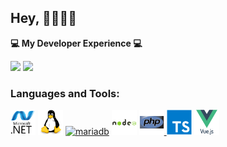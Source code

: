 <h2>Hey, 👋🏽👋🏽</h2>

<b>💻 My Developer Experience 💻</b>

<p>  

<img height="220vw" src="https://github-readme-stats.vercel.app/api?username=LeCyreaxYT&include_all_commits=true&show_icons=true&hide_border=true&count_private=true&theme=blueberry" />

<img height="220vw" src="https://github-readme-stats.vercel.app/api/top-langs/?username=LeCyreaxYT&include_all_commits=true&count_private=true&show_icons=true&hide_border=true&layout=compact&hide=lua&langs_count=8&theme=blueberry"/>  
</p>  


<h3 align="left">Languages and Tools:</h3>
<p align="left"> 
  
<a href="https://dotnet.microsoft.com/" target="_blank"> <img src="https://raw.githubusercontent.com/devicons/devicon/master/icons/dot-net/dot-net-original-wordmark.svg" alt="dotnet" width="40" height="40"/></a> 
<a href="https://www.linux.org/" target="_blank"> <img src="https://raw.githubusercontent.com/devicons/devicon/master/icons/linux/linux-original.svg" alt="linux" width="40" height="40"/></a>
<a href="https://mariadb.org/" target="_blank"> <img src="https://www.vectorlogo.zone/logos/mariadb/mariadb-icon.svg" alt="mariadb" width="40" height="40"/></a>
<a href="https://nodejs.org" target="_blank"> <img src="https://raw.githubusercontent.com/devicons/devicon/master/icons/nodejs/nodejs-original-wordmark.svg" alt="nodejs" width="40" height="40"/></a>
<a href="https://www.php.net" target="_blank"> <img src="https://raw.githubusercontent.com/devicons/devicon/master/icons/php/php-original.svg" alt="php" width="40" height="40"/> </a>
<a href="https://www.typescriptlang.org/" target="_blank"> <img src="https://raw.githubusercontent.com/devicons/devicon/master/icons/typescript/typescript-original.svg" alt="typescript" width="40" height="40"/></a> 
<a href="https://vuejs.org/" target="_blank"> <img src="https://raw.githubusercontent.com/devicons/devicon/master/icons/vuejs/vuejs-original-wordmark.svg" alt="vuejs" width="40" height="40"/></a> 

</p>
